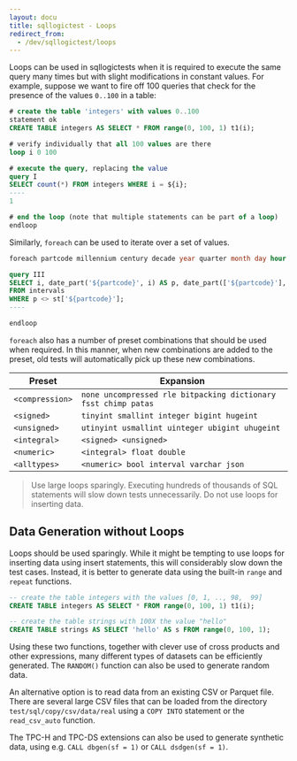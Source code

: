 ```yaml
---
layout: docu
title: sqllogictest - Loops
redirect_from:
  - /dev/sqllogictest/loops
---
```


Loops can be used in sqllogictests when it is required to execute the same query many times but with slight modifications in constant values. For example, suppose we want to fire off 100 queries that check for the presence of the values `0..100` in a table:

```sql
# create the table 'integers' with values 0..100
statement ok
CREATE TABLE integers AS SELECT * FROM range(0, 100, 1) t1(i);

# verify individually that all 100 values are there
loop i 0 100

# execute the query, replacing the value
query I
SELECT count(*) FROM integers WHERE i = ${i};
----
1

# end the loop (note that multiple statements can be part of a loop)
endloop
```

Similarly, `foreach` can be used to iterate over a set of values.

```sql
foreach partcode millennium century decade year quarter month day hour minute second millisecond microsecond epoch

query III
SELECT i, date_part('${partcode}', i) AS p, date_part(['${partcode}'], i) AS st
FROM intervals
WHERE p <> st['${partcode}'];
----

endloop
```

`foreach` also has a number of preset combinations that should be used when required. In this manner, when new combinations are added to the preset, old tests will automatically pick up these new combinations.

|      Preset      |                           Expansion                            |
|------------------|----------------------------------------------------------------|
| `<compression>`  | `none uncompressed rle bitpacking dictionary fsst chimp patas` |
| `<signed>`       | `tinyint smallint integer bigint hugeint`                      |
| `<unsigned>`     | `utinyint usmallint uinteger ubigint uhugeint`                 |
| `<integral>`     | `<signed> <unsigned>`                                          |
| `<numeric>`      | `<integral> float double`                                      |
| `<alltypes>`     | `<numeric> bool interval varchar json`                         |

> Use large loops sparingly. Executing hundreds of thousands of SQL statements will slow down tests unnecessarily. Do not use loops for inserting data.

## Data Generation without Loops

Loops should be used sparingly. While it might be tempting to use loops for inserting data using insert statements, this will considerably slow down the test cases. Instead, it is better to generate data using the built-in `range` and `repeat` functions.

```sql
-- create the table integers with the values [0, 1, .., 98,  99]
CREATE TABLE integers AS SELECT * FROM range(0, 100, 1) t1(i);

-- create the table strings with 100X the value "hello"
CREATE TABLE strings AS SELECT 'hello' AS s FROM range(0, 100, 1);
```

Using these two functions, together with clever use of cross products and other expressions, many different types of datasets can be efficiently generated. The `RANDOM()` function can also be used to generate random data.

An alternative option is to read data from an existing CSV or Parquet file. There are several large CSV files that can be loaded from the directory `test/sql/copy/csv/data/real` using a `COPY INTO` statement or the `read_csv_auto` function.

The TPC-H and TPC-DS extensions can also be used to generate synthetic data, using e.g. `CALL dbgen(sf = 1)` or `CALL dsdgen(sf = 1)`.
